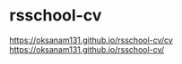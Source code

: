 # rsschool-cv

https://oksanam131.github.io/rsschool-cv/cv
https://oksanam131.github.io/rsschool-cv/
